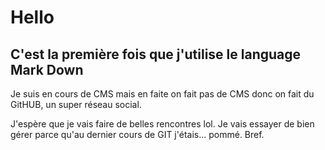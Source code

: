 # Hello #
## C'est la première fois que j'utilise le language Mark Down ##

Je suis en cours de CMS mais en faite on fait pas de CMS donc on fait du GitHUB, un super réseau social. 

J'espère que je vais faire de belles rencontres lol. 
Je vais essayer de bien gérer parce qu'au dernier cours de GIT j'étais... pommé. Bref.